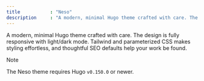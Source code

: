 ```yaml
---
title           : "Neso"
description     : "A modern, minimal Hugo theme crafted with care. The design is fully responsive with light/dark mode. Tailwind and parameterized CSS makes styling effortless, and thoughtful SEO defaults help your work be found."
---
```


A modern, minimal Hugo theme crafted with care. The design is fully responsive with light/dark mode. Tailwind and parameterized CSS makes styling effortless, and thoughtful SEO defaults help your work be found.

> [!NOTE]
> The Neso theme requires Hugo `v0.150.0` or newer.
